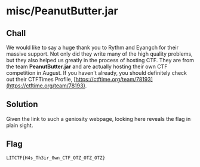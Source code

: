 # misc/PeanutButter.jar

## Chall
We would like to say a huge thank you to Rythm and Eyangch for their massive support. Not only did they write many of the high quality problems, but they also helped us greatly in the process of hosting CTF. They are from the team **PeanutButter.jar** and are actually hosting their own CTF competition in August. If you haven't already, you should definitely check out their CTFTimes Profile, [https://ctftime.org/team/78193](https://ctftime.org/team/78193).

## Solution
Given the link to such a geniosity webpage, looking here reveals the flag in plain sight.

## Flag
`LITCTF{H4s_Th3ir_0wn_CTF_OTZ_OTZ_OTZ}`